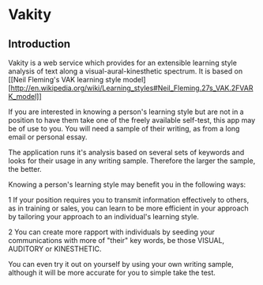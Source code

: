# Vakity

## Introduction

Vakity is a web service which provides for an extensible learning style analysis of text along a visual-aural-kinesthetic spectrum. It is based on [[Neil Fleming's VAK learning style model][http://en.wikipedia.org/wiki/Learning_styles#Neil_Fleming.27s_VAK.2FVARK_model]]

If you are interested in knowing a person's learning style but are not in a position to have them take one of the freely available self-test, this app may be of use to you. You will need a sample of their writing, as from a long email or personal essay.

The application runs it's analysis based on several sets of keywords and looks for their usage in any writing sample. Therefore the larger the sample, the better.

Knowing a person's learning style may benefit you in the following ways: 

1 If your position requires you to transmit information effectively to others, as in training or sales, you can learn to be more efficient in your approach by tailoring your approach to an individual's learning style.

2 You can create more rapport with individuals by seeding your communications with more of "their" key words, be those VISUAL, AUDITORY or KINESTHETIC. 

You can even try it out on yourself by using your own writing sample, although it will be more accurate for you to simple take the test.
